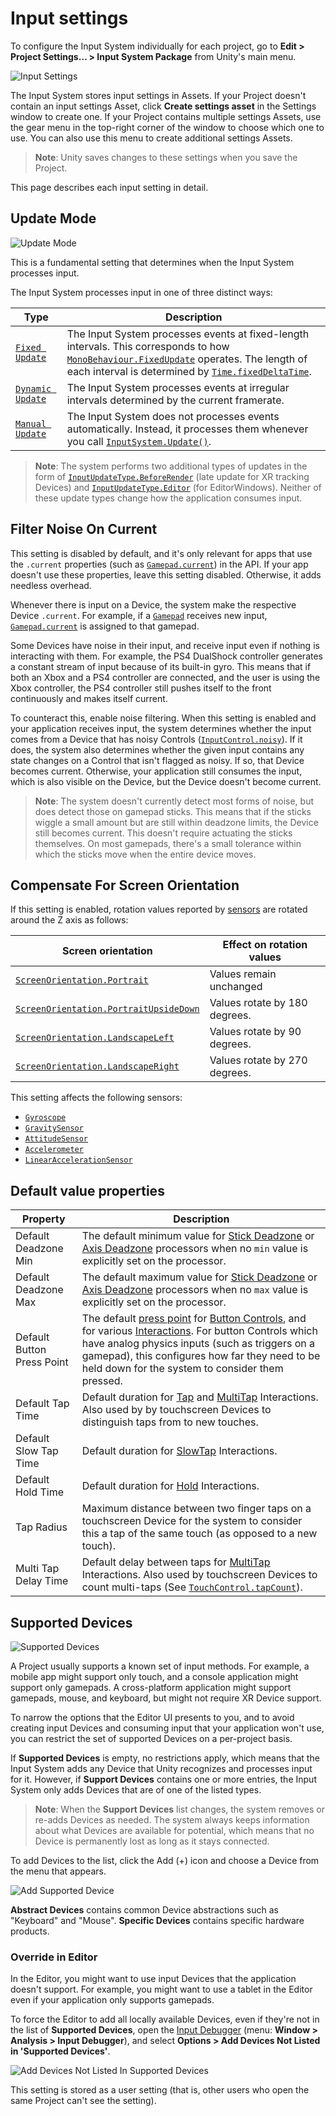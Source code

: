 # Input settings

To configure the Input System individually for each project, go to __Edit > Project Settings… > Input System Package__ from Unity's main menu.

![Input Settings](Images/InputSettings.png)

The Input System stores input settings in Assets. If your Project doesn't contain an input settings Asset, click __Create settings asset__ in the Settings window to create one. If your Project contains multiple settings Assets, use the gear menu in the top-right corner of the window to choose which one to use. You can also use this menu to create additional settings Assets.

>__Note__: Unity saves changes to these settings when you save the Project.

This page describes each input setting in detail.

## Update Mode

![Update Mode](Images/UpdateMode.png)

This is a fundamental setting that determines when the Input System processes input.

The Input System processes input in one of three distinct ways:

|Type|Description|
|----|-----------|
|[`Fixed Update`](../api/UnityEngine.InputSystem.InputSettings.UpdateMode.html)|The Input System processes events at fixed-length intervals. This corresponds to how [`MonoBehaviour.FixedUpdate`](https://docs.unity3d.com/ScriptReference/MonoBehaviour.FixedUpdate.html) operates. The length of each interval is determined by [`Time.fixedDeltaTime`](https://docs.unity3d.com/ScriptReference/Time-fixedDeltaTime.html).|
|[`Dynamic Update`](../api/UnityEngine.InputSystem.InputSettings.UpdateMode.html)|The Input System processes events at irregular intervals determined by the current framerate.|
|[`Manual Update`](../api/UnityEngine.InputSystem.InputSettings.UpdateMode.html)|The Input System does not processes events automatically. Instead, it processes them whenever you call [`InputSystem.Update()`](../api/UnityEngine.InputSystem.InputSystem.html#UnityEngine_InputSystem_InputSystem_Update).|

>__Note__: The system performs two additional types of updates in the form of  [`InputUpdateType.BeforeRender`](../api/UnityEngine.InputSystem.LowLevel.InputUpdateType.html) (late update for XR tracking Devices) and [`InputUpdateType.Editor`](../api/UnityEngine.InputSystem.LowLevel.InputUpdateType.html) (for EditorWindows). Neither of these update types change how the application consumes input.

## Filter Noise On Current

[//]: # (REVIEW: should this be enabled by default)

This setting is disabled by default, and it's only relevant for apps that use the `.current` properties (such as [`Gamepad.current`](../api/UnityEngine.InputSystem.Gamepad.html#UnityEngine_InputSystem_Gamepad_current)) in the API. If your app doesn't use these properties, leave this setting disabled. Otherwise, it adds needless overhead.

Whenever there is input on a Device, the system make the respective Device `.current`. For example, if a [`Gamepad`](../api/UnityEngine.InputSystem.Gamepad.html) receives new input, [`Gamepad.current`](../api/UnityEngine.InputSystem.Gamepad.html#UnityEngine_InputSystem_Gamepad_current) is assigned to that gamepad.

Some Devices have noise in their input, and receive input even if nothing is interacting with them. For example, the PS4 DualShock controller generates a constant stream of input because of its built-in gyro. This means that if both an Xbox and a PS4 controller are connected, and the user is using the Xbox controller, the PS4 controller still pushes itself to the front continuously and makes itself current.

To counteract this, enable noise filtering. When this setting is enabled and your application receives input, the system determines whether the input comes from a Device that has noisy Controls ([`InputControl.noisy`](../api/UnityEngine.InputSystem.InputControl.html#UnityEngine_InputSystem_InputControl_noisy)). If it does, the system also determines whether the given input contains any state changes on a Control that isn't flagged as noisy. If so, that Device becomes current. Otherwise, your application still consumes the input, which is also visible on the Device, but the Device doesn't become current.

>__Note__: The system doesn't currently detect most forms of noise, but does detect those on gamepad sticks. This means that if the sticks wiggle a small amount but are still within deadzone limits, the Device still becomes current. This doesn't require actuating the sticks themselves. On most gamepads, there's a small tolerance within which the sticks move when the entire device moves.

## Compensate For Screen Orientation

If this setting is enabled, rotation values reported by [sensors](Sensors.md) are rotated around the Z axis as follows:

|Screen orientation|Effect on rotation values|
|---|---|
|[`ScreenOrientation.Portrait`](https://docs.unity3d.com/ScriptReference/ScreenOrientation.html)|Values remain unchanged|
|[`ScreenOrientation.PortraitUpsideDown`](https://docs.unity3d.com/ScriptReference/ScreenOrientation.html)|Values rotate by 180 degrees.|
|[`ScreenOrientation.LandscapeLeft`](https://docs.unity3d.com/ScriptReference/ScreenOrientation.html)|Values rotate by 90 degrees.|
|[`ScreenOrientation.LandscapeRight`](https://docs.unity3d.com/ScriptReference/ScreenOrientation.html)|Values rotate by 270 degrees.|

This setting affects the following sensors:
* [`Gyroscope`](../api/UnityEngine.InputSystem.Gyroscope.html)
* [`GravitySensor`](../api/UnityEngine.InputSystem.GravitySensor.html)
* [`AttitudeSensor`](../api/UnityEngine.InputSystem.AttitudeSensor.html)
* [`Accelerometer`](../api/UnityEngine.InputSystem.Accelerometer.html)
* [`LinearAccelerationSensor`](../api/UnityEngine.InputSystem.LinearAccelerationSensor.html)

## Default value properties

|Property|Description|
|----|-----------|
|Default Deadzone Min|The default minimum value for [Stick Deadzone](Processors.md#stick-deadzone) or [Axis Deadzone](Processors.md#axis-deadzone) processors when no `min` value is explicitly set on the processor.|
|Default Deadzone Max|The default maximum value for [Stick Deadzone](Processors.md#stick-deadzone) or [Axis Deadzone](Processors.md#axis-deadzone) processors when no `max` value is explicitly set on the processor.|
|Default Button Press Point|The default [press point](../api/UnityEngine.InputSystem.Controls.ButtonControl.html#UnityEngine_InputSystem_Controls_ButtonControl_pressPointOrDefault) for [Button Controls](../api/UnityEngine.InputSystem.Controls.ButtonControl.html), and for various [Interactions](Interactions.md). For button Controls which have analog physics inputs (such as triggers on a gamepad), this configures how far they need to be held down for the system to consider them pressed.|
|Default Tap Time|Default duration for [Tap](Interactions.md#tap) and [MultiTap](Interactions.md#multitap) Interactions. Also used by by touchscreen Devices to distinguish taps from to new touches.|
|Default Slow Tap Time|Default duration for [SlowTap](Interactions.md#tap) Interactions.|
|Default Hold Time|Default duration for [Hold](Interactions.md#hold) Interactions.|
|Tap Radius|Maximum distance between two finger taps on a touchscreen Device for the system to consider this a tap of the same touch (as opposed to a new touch).|
|Multi Tap Delay Time|Default delay between taps for [MultiTap](Interactions.md#multitap) Interactions. Also used by touchscreen Devices to count multi-taps (See [`TouchControl.tapCount`](../api/UnityEngine.InputSystem.Controls.TouchControl.html#UnityEngine_InputSystem_Controls_TouchControl_tapCount)).|

## Supported Devices

![Supported Devices](Images/SupportedDevices.png)

A Project usually supports a known set of input methods. For example, a mobile app might support only touch, and a console application might support only gamepads. A cross-platform application might support gamepads, mouse, and keyboard, but might not require XR Device support.

To narrow the options that the Editor UI presents to you, and to avoid creating input Devices and consuming input that your application won't use, you can restrict the set of supported Devices on a per-project basis.

If __Supported Devices__ is empty, no restrictions apply, which means that the Input System adds any Device that Unity recognizes and processes input for it. However, if __Support Devices__ contains one or more entries, the Input System only adds Devices that are of one of the listed types.

>__Note__: When the __Support Devices__ list changes, the system removes or re-adds Devices as needed. The system always keeps information about what Devices are available for potential, which means that no Device is permanently lost as long as it stays connected.

To add Devices to the list, click the Add (+) icon and choose a Device from the menu that appears.

![Add Supported Device](Images/AddSupportedDevice.png)

__Abstract Devices__ contains common Device abstractions such as "Keyboard" and "Mouse". __Specific Devices__ contains specific hardware products.

### Override in Editor

In the Editor, you might want to use input Devices that the application doesn't support. For example, you might want to use a tablet in the Editor even if your application only supports gamepads.

To force the Editor to add all locally available Devices, even if they're not in the list of __Supported Devices__, open the [Input Debugger](Debugging.md) (menu: __Window > Analysis > Input Debugger__), and select __Options > Add Devices Not Listed in 'Supported Devices'__.

![Add Devices Not Listed In Supported Devices](Images/AddDevicesNotListedInSupportedDevices.png)

This setting is stored as a user setting (that is, other users who open the same Project can't see the setting).
